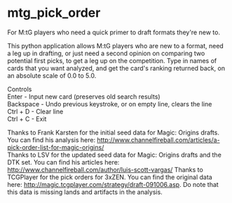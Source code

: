 # mtg_pick_order
For M:tG players who need a quick primer to draft formats they're new to.

This python application allows M:tG players who are new to a format, need a leg up in drafting, or just need a second opinion on comparing two potential first picks, to get a leg up on the competition. Type in names of cards that you want analyzed, and get the card's ranking returned back, on an absolute scale of 0.0 to 5.0.

Controls  
Enter - Input new card (preserves old search results)  
Backspace - Undo previous keystroke, or on empty line, clears the line  
Ctrl + D - Clear line  
Ctrl + C - Exit  

Thanks to Frank Karsten for the initial seed data for Magic: Origins drafts. You can find his analysis here: http://www.channelfireball.com/articles/a-pick-order-list-for-magic-origins/  
Thanks to LSV for the updated seed data for Magic: Origins drafts and the DTK set. You can find his articles here: http://www.channelfireball.com/author/luis-scott-vargas/
Thanks to TCGPlayer for the pick orders for 3xZEN. You can find the original data here: http://magic.tcgplayer.com/strategy/draft-091006.asp. Do note that this data is missing lands and artifacts in the analysis.
